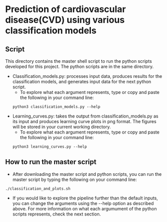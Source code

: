 # Prediction of cardiovascular disease(CVD) using various classification models

## Script
This directory contains the master shell script to run the python scripts developed for this project. The python scripts are in the same directory. 
- Classification_models.py: processes input data, produces results for the classification models, and generates input data for the next python script.
    * To explore what each argument represents, type or copy and paste the following in your command line: 
    ```
    python3 classification_models.py --help
    ``` 
- Learning_curves.py: takes the output from classification_models.py as its input and produces learning curve plots in png format. The figures will be stored in your current working directory. 
    * To explore what each argument represents, type or copy and paste the following in your command line: 
    ```
    python3 learning_curves.py --help
    ``` 

## How to run the master script
- After downloading the master script and python scripts, you can run the master script by typing the following on your command line: 
```
./classification_and_plots.sh
```
- If you would like to explore the pipeline further than the default inputs, you can change the arguments using the --help option as described above. For more information on what each argumument of the python scripts represents, check the next section. 






